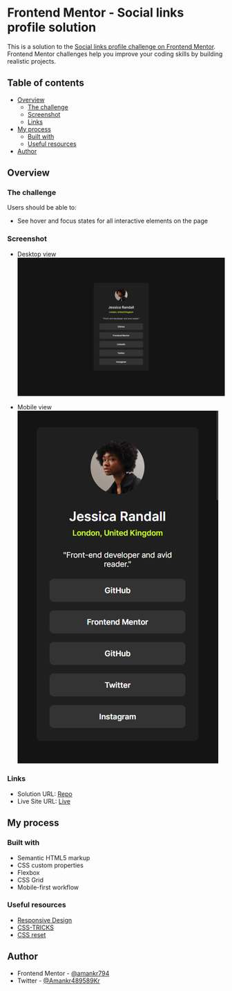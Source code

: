 # Frontend Mentor - Social links profile solution

This is a solution to the [Social links profile challenge on Frontend Mentor](https://www.frontendmentor.io/challenges/social-links-profile-UG32l9m6dQ). Frontend Mentor challenges help you improve your coding skills by building realistic projects.

## Table of contents

- [Overview](#overview)
  - [The challenge](#the-challenge)
  - [Screenshot](#screenshot)
  - [Links](#links)
- [My process](#my-process)
  - [Built with](#built-with)
  - [Useful resources](#useful-resources)
- [Author](#author)

## Overview

### The challenge

Users should be able to:

- See hover and focus states for all interactive elements on the page

### Screenshot

- Desktop view
  ![page](./design/destkop-design.jpg)

- Mobile view
  ![page](./design/mobile-view.png)

### Links

- Solution URL: [Repo](./social-links-profile-main)
- Live Site URL: [Live](https://ak-social-links-profile.netlify.app/)

## My process

### Built with

- Semantic HTML5 markup
- CSS custom properties
- Flexbox
- CSS Grid
- Mobile-first workflow

### Useful resources

- [Responsive Design](https://fedmentor.dev/posts/responsive-meaning/)
- [CSS-TRICKS](https://css-tricks.com/snippets/css/complete-guide-grid/)
- [CSS reset](https://piccalil.li/blog/a-more-modern-css-reset/)

## Author

- Frontend Mentor - [@amankr794](https://www.frontendmentor.io/profile/amankr794)
- Twitter - [@Amankr489589Kr](https://twitter.com/Amankr489589Kr)
